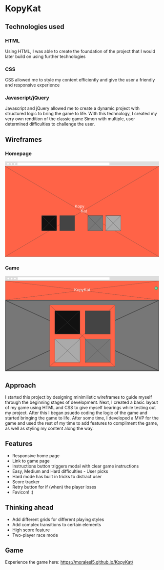 # KopyKat

## Technologies used
### HTML
Using HTML, I was able to create the foundation of the project that I would later build on using further technologies

### CSS
CSS allowed me to style my content efficiently and give the user a friendly and responsive experience

### Javascript/jQuery
Javascript and jQuery allowed me to create a dynamic project with structured logic to bring the game to life. With this technology, I created my very own rendition of the classic game Simon with multiple, user determined difficulties to challenge the user.

## Wireframes
### Homepage
![](./screenshots/homepage.png)

### Game
![](./screenshots/game.png)

## Approach
I started this project by designing minimilistic wireframes to guide myself through the beginning stages of development. Next, I created a basic layout of my game using HTML and CSS to give myself bearings while testing out my project. After this I began psuedo coding the logic of the game and started bringing the game to life. After some time, I developed a MVP for the game and used the rest of my time to add features to compliment the game, as well as styling my content along the way.

## Features
* Responsive home page
* Link to game page
* Instructions button triggers modal with clear game instructions
* Easy, Medium and Hard difficulties - User picks
* Hard mode has built in tricks to distract user
* Score tracker
* Retry button for if (when) the player loses
* Favicon! :)


## Thinking ahead
* Add different grids for different playing styles
* Add complex transitions to certain elements
* High score feature
* Two-player race mode

## Game
Experience the game here: https://moralesl5.github.io/KopyKat/